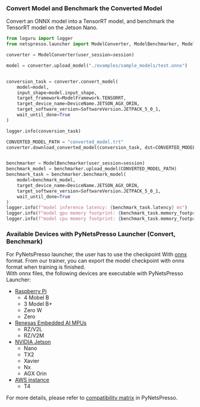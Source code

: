 <!-- FIXME: mostly copied from https://github.com/Nota-NetsPresso/PyNetsPresso/blob/main/README.md?plain=1 -->

### Convert Model and Benchmark the Converted Model
Convert an ONNX model into a TensorRT model, and benchmark the TensorRT model on the Jetson Nano.

```python
from loguru import logger
from netspresso.launcher import ModelConverter, ModelBenchmarker, ModelFramework, TaskStatus, DeviceName, SoftwareVersion

converter = ModelConverter(user_session=session)

model = converter.upload_model("./examples/sample_models/test.onnx")


conversion_task = converter.convert_model(
    model=model,
    input_shape=model.input_shape,
    target_framework=ModelFramework.TENSORRT,
    target_device_name=DeviceName.JETSON_AGX_ORIN,
    target_software_version=SoftwareVersion.JETPACK_5_0_1,
    wait_until_done=True
)

logger.info(conversion_task)

CONVERTED_MODEL_PATH = "converted_model.trt"
converter.download_converted_model(conversion_task, dst=CONVERTED_MODEL_PATH)


benchmarker = ModelBenchmarker(user_session=session)
benchmark_model = benchmarker.upload_model(CONVERTED_MODEL_PATH)
benchmark_task = benchmarker.benchmark_model(
    model=benchmark_model,
    target_device_name=DeviceName.JETSON_AGX_ORIN,
    target_software_version=SoftwareVersion.JETPACK_5_0_1,
    wait_until_done=True
)
logger.info(f"model inference latency: {benchmark_task.latency} ms")
logger.info(f"model gpu memory footprint: {benchmark_task.memory_footprint_gpu} MB")
logger.info(f"model cpu memory footprint: {benchmark_task.memory_footprint_cpu} MB")
```

### Available Devices with PyNetsPresso Launcher (Convert, Benchmark)

For PyNetsPresso launcher, the user has to use the checkpoint With [onnx] format. From our trainer, you can export the model checkpoint with onnx format when training is finished.  
With onnx files, the following devices are executable with PyNetsPresso Launcher:

- [Raspberry Pi]
  - 4 Mobel B
  - 3 Model B+
  - Zero W
  - Zero
- [Renesas Embedded AI MPUs]
  - RZ/V2L
  - RZ/V2M
- [NVIDIA Jetson]
  - Nano
  - TX2
  - Xavier
  - Nx
  - AGX Orin
- [AWS instance]
  - T4 

For more details, please refer to [compatibility matrix] in PyNetsPresso.

</br>
</br>


[onnx]: https://onnx.ai/
[Raspberry Pi]: https://www.raspberrypi.com/
[Renesas Embedded AI MPUs]: https://www.renesas.com/us/en/products/microcontrollers-microprocessors/rz-mpus/rzv-embedded-ai-mpus#explore
[NVIDIA Jetson]: https://www.nvidia.com/en-us/autonomous-machines/embedded-systems/
[AWS instance]: https://aws.amazon.com/pm/ec2/

[compatibility matrix]: https://github.com/Nota-NetsPresso/PyNetsPresso/tree/main#available-options-for-launcher-convert-benchmark